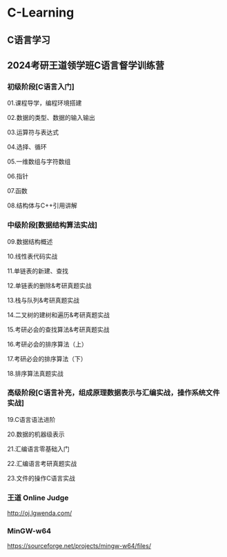 # C-Learning
## C语言学习

## 2024考研王道领学班C语言督学训练营

### 初级阶段[C语言入门]

01.课程导学，编程环境搭建

02.数据的类型、数据的输入输出

03.运算符与表达式

04.选择、循环

05.一维数组与字符数组

06.指针

07.函数

08.结构体与C++引用讲解

### 中级阶段[数据结构算法实战]

09.数据结构概述

10.线性表代码实战

11.单链表的新建、查找

12.单链表的删除&考研真题实战

13.栈与队列&考研真题实战

14.二叉树的建树和遍历&考研真题实战

15.考研必会的查找算法&考研真题实战

16.考研必会的排序算法（上）

17.考研必会的排序算法（下）

18.排序算法真题实战

### 高级阶段[C语言补充，组成原理数据表示与汇编实战，操作系统文件实战]

19.C语言语法进阶

20.数据的机器级表示

21.汇编语言零基础入门

22.汇编语言考研真题实战

23.文件的操作C语言实战

### 王道 Online Judge

http://oj.lgwenda.com/

### MinGW-w64

https://sourceforge.net/projects/mingw-w64/files/
